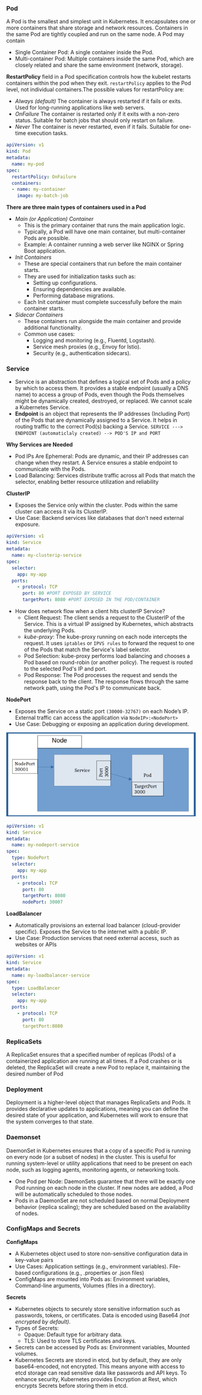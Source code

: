 ### Pod ###
A Pod is the smallest and simplest unit in Kubernetes. It encapsulates one or more containers that share storage and network resources. Containers in the same Pod are tightly coupled and run on the same node. A Pod may contain 
- Single Container Pod: A single container inside the Pod.
- Multi-container Pod: Multiple containers inside the same Pod, which are closely related and share the same environment (network, storage).

**RestartPolicy** field in a Pod specification controls how the kubelet restarts containers within the pod when they exit. `restartPolicy` applies to the Pod level, not individual containers.The possible values for restartPolicy are:
- *Always (default)* The container is always restarted if it fails or exits. Used for long-running applications like web servers.
- *OnFailure* The container is restarted only if it exits with a non-zero status. Suitable for batch jobs that should only restart on failure.
- *Never* The container is never restarted, even if it fails. Suitable for one-time execution tasks.
```yaml
apiVersion: v1
kind: Pod
metadata:
  name: my-pod
spec:
  restartPolicy: OnFailure
  containers:
  - name: my-container
    image: my-batch-job
```

**There are three main types of containers used in a Pod**
- *Main (or Application) Container*
  - This is the primary container that runs the main application logic.
  - Typically, a Pod will have one main container, but multi-container Pods are possible.
  - Example: A container running a web server like NGINX or Spring Boot application.
- *Init Containers*
  - These are special containers that run before the main container starts.
  - They are used for initialization tasks such as:
    - Setting up configurations.
    - Ensuring dependencies are available.
    - Performing database migrations.
  - Each Init container must complete successfully before the main container starts.
- *Sidecar Containers*
  - These containers run alongside the main container and provide additional functionality.
  - Common use cases:
    - Logging and monitoring (e.g., Fluentd, Logstash).
    - Service mesh proxies (e.g., Envoy for Istio).
    - Security (e.g., authentication sidecars).
   
### Service ###
- Service is an abstraction that defines a logical set of Pods and a policy by which to access them. It provides a stable endpoint (usually a DNS name) to access a group of Pods, even though the Pods themselves might be dynamically created, destroyed, or replaced. We cannot scale a Kubernetes Service. 
- **Endpoint** is an object that represents the IP addresses (Including Port) of the Pods that are dynamically assigned to a Service. It helps in routing traffic to the correct Pod(s) backing a Service.
`SERVICE ---> ENDPOINT (automaticlaly created) --> POD'S IP and PORT`

**Why Services are Needed**
- Pod IPs Are Ephemeral: Pods are dynamic, and their IP addresses can change when they restart. A Service ensures a stable endpoint to communicate with the Pods.
- Load Balancing: Services distribute traffic across all Pods that match the selector, enabling better resource utilization and reliability

**ClusterIP**
- Exposes the Service only within the cluster. Pods within the same cluster can access it via its ClusterIP.
- Use Case: Backend services like databases that don’t need external exposure.
```yaml
apiVersion: v1 
kind: Service
metadata:
  name: my-clusterip-service
spec:
  selector:
    app: my-app 
  ports:
    - protocol: TCP
      port: 80 #PORT EXPOSED BY SERVICE
      targetPort: 8080 #PORT EXPOSED IN THE POD/CONTAINER
```
- How does network flow when a client hits clusterIP Service?
  - Client Request: The client sends a request to the ClusterIP of the Service. This is a virtual IP assigned by Kubernetes, which abstracts the underlying Pods.
  - *kube-proxy*: The kube-proxy running on each node intercepts the request. It uses `iptables` or `IPVS rules` to forward the request to one of the Pods that match the Service's label selector.
  - Pod Selection: kube-proxy performs load balancing and chooses a Pod based on round-robin (or another policy). The request is routed to the selected Pod's IP and port.
  - Pod Response: The Pod processes the request and sends the response back to the client. The response flows through the same network path, using the Pod's IP to communicate back.


**NodePort**
- Exposes the Service on a static port `(30000-32767)` on each Node’s IP. External traffic can access the application via `NodeIP>:<NodePort>`
- Use Case: Debugging or exposing an application during development.

![NodePort](https://github.com/nawab312/Kubernetes/blob/main/Images/NodePort.png)

```yaml
apiVersion: v1 
kind: Service 
metadata:
  name: my-nodeport-service
spec:
  type: NodePort
  selector:
    app: my-app
  ports:
    - protocol: TCP
      port: 80
      targetPort: 8080
      nodePort: 30007
```

**LoadBalancer**
- Automatically provisions an external load balancer (cloud-provider specific). Exposes the Service to the internet with a public IP. 
- Use Case: Production services that need external access, such as websites or APIs
```yaml
apiVersion: v1
kind: Service
metadata:
  name: my-loadbalancer-service
spec:
  type: LoadBalancer
  selector:
    app: my-app
  ports:
    - protocol: TCP
      port: 80
      targetPort:8080
```

### ReplicaSets ###
A ReplicaSet ensures that a specified number of replicas (Pods) of a containerized application are running at all times. If a Pod crashes or is deleted, the ReplicaSet will create a new Pod to replace it, maintaining the desired number of Pod

### Deployment ###
Deployment is a higher-level object that manages ReplicaSets and Pods. It provides declarative updates to applications, meaning you can define the desired state of your application, and Kubernetes will work to ensure that the system converges to that state.

### Daemonset ###
DaemonSet in Kubernetes ensures that a copy of a specific Pod is running on every node (or a subset of nodes) in the cluster. This is useful for running system-level or utility applications that need to be present on each node, such as logging agents, monitoring agents, or networking tools.
- One Pod per Node: DaemonSets guarantee that there will be exactly one Pod running on each node in the cluster. If new nodes are added, a Pod will be automatically scheduled to those nodes.
- Pods in a DaemonSet are not scheduled based on normal Deployment behavior (replica scaling); they are scheduled based on the availability of nodes.

### ConfigMaps and Secrets ###
**ConfigMaps**
- A Kubernetes object used to store non-sensitive configuration data in key-value pairs
- Use Cases: Application settings (e.g., environment variables). File-based configurations (e.g., .properties or .json files)
- ConfigMaps are mounted into Pods as: Environment variables, Command-line arguments, Volumes (files in a directory).

**Secrets**
- Kubernetes objects to securely store sensitive information such as passwords, tokens, or certificates. Data is encoded using Base64 *(not encrypted by default)*.
- Types of Secrets:
    - Opaque: Default type for arbitrary data.
    - TLS: Used to store TLS certificates and keys.
- Secrets can be accessed by Pods as: Environment variables, Mounted volumes.
- Kubernetes Secrets are stored in etcd, but by default, they are only base64-encoded, not encrypted. This means anyone with access to etcd storage can read sensitive data like passwords and API keys. To enhance security, Kubernetes provides Encryption at Rest, which encrypts Secrets before storing them in etcd.

  

